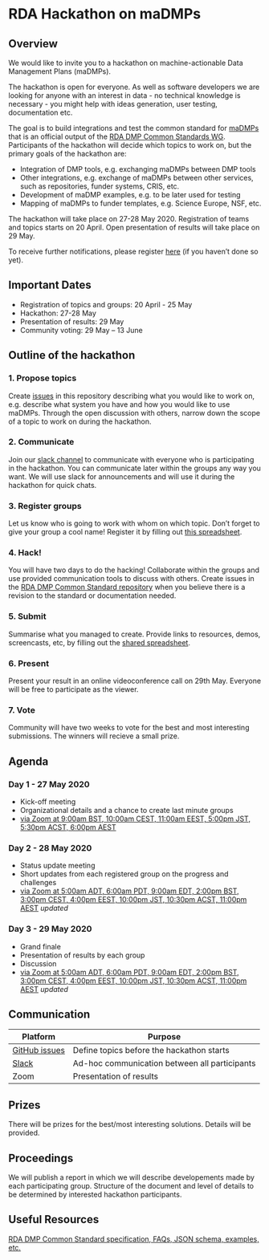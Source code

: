# RDA Hackathon on maDMPs #

## Overview ##
We would like to invite you to a hackathon on machine-actionable Data Management Plans (maDMPs).  

The hackathon is open for everyone. As well as software developers we are looking for anyone with an interest in data - no technical knowledge is necessary - you might help with ideas generation, user testing, documentation etc.

The goal is to build integrations and test the common standard for [maDMPs](https://doi.org/10.15497/rda00039 ) that is an official output of the [RDA DMP Common Standards WG](https://www.rd-alliance.org/group/dmp-common-standards-wg/outcomes/rda-dmp-common-standard-machine-actionable-data-management ). Participants of the hackathon will decide which topics to work on,  but the primary goals of the hackathon are:

* Integration of DMP tools, e.g. exchanging maDMPs between DMP tools
* Other integrations, e.g. exchange of maDMPs between other services, such as repositories, funder systems, CRIS, etc.
* Development of maDMP examples, e.g. to be later used for testing
* Mapping of maDMPs to funder templates, e.g. Science Europe, NSF, etc. 


The hackathon will take place on 27-28 May 2020. Registration of teams and topics starts on 20 April. Open presentation of results will take place on 29 May.
  
To receive further notifications, please register [here](https://forms.gle/5LHPvKMuFE4bxjN3A ) (if you haven’t done so yet).



## Important Dates 

* Registration of topics and groups: 20 April - 25 May
* Hackathon: 27-28 May
* Presentation of results: 29 May
* Community voting: 29 May – 13 June



## Outline of the hackathon 

### 1.       Propose topics 
Create [issues](https://github.com/RDA-DMP-Common/hackathon-2020/issues) in this repository describing what you would like to work on, e.g. describe what system you have and how you would like to use maDMPs. Through the open discussion with others, narrow down the scope of a topic to work on during the hackathon. 

### 2.       Communicate
Join our [slack channel](https://join.slack.com/t/madmp/shared_invite/zt-dpmok0rp-rXornZoHPxJ8KFoEwkQo8Q) to communicate with everyone who is participating in the hackathon. You can communicate later within the groups any way you want. We will use slack for announcements and will use it during the hackathon for quick chats.  

### 3.       Register groups
Let us know who is going to work with whom on which topic. Don’t forget to give your group a cool name! Register it by filling out [this spreadsheet](https://docs.google.com/spreadsheets/d/12bwx0KbY8BAIh24sJQgl1Grhu_oxkMty6ZvsQQxSZ2k/edit?usp=sharing).

### 4.       Hack! 
You will have two days to do the hacking! Collaborate within the groups and use provided communication tools to discuss with others. Create issues in the [RDA DMP Common Standard repository](https://github.com/RDA-DMP-Common/RDA-DMP-Common-Standard) when you believe there is a revision to the standard or documentation needed. 

### 5.       Submit
Summarise what you managed to create. Provide links to resources, demos, screencasts, etc, by filling out the [shared spreadsheet](https://docs.google.com/spreadsheets/d/12bwx0KbY8BAIh24sJQgl1Grhu_oxkMty6ZvsQQxSZ2k/edit?usp=sharing).

### 6.       Present 
Present your result in an online videoconference call on 29th May. Everyone will be free to participate as the viewer.

### 7.       Vote 
Community will have two weeks to vote for the best and most interesting submissions. The winners will recieve a small prize. 

## Agenda
### Day 1 - 27 May 2020 
* Kick-off meeting 
* Organizational details and a chance to create last minute groups
* [via Zoom at 9:00am BST, 10:00am CEST, 11:00am EEST, 5:00pm JST, 5:30pm ACST, 6:00pm AEST](https://tuwien.zoom.us/j/97292311649?pwd=eTZHS3dudG8ySHlmZCthTjZzL0hBZz09)

### Day 2 - 28 May 2020
* Status update meeting 
* Short updates from each registered group on the progress and challenges 
* [via Zoom at 5:00am ADT, 6:00am PDT, 9:00am EDT, 2:00pm BST, 3:00pm CEST, 4:00pm EEST, 10:00pm JST, 10:30pm ACST, 11:00pm AEST](https://us02web.zoom.us/j/89093874164?pwd=L282Z1pwbXBXUncwb0RaSHc3dmZOUT09) *updated*


### Day 3 - 29 May 2020
* Grand finale 
* Presentation of results by each group
* Discussion 
* [via Zoom at 5:00am ADT, 6:00am PDT, 9:00am EDT, 2:00pm BST, 3:00pm CEST, 4:00pm EEST, 10:00pm JST, 10:30pm ACST, 11:00pm AEST](https://us02web.zoom.us/j/83129062602?pwd=bXJidHVSTVV0OUxqSk9lOVhyUFpNUT09) *updated*

## Communication 

Platform | Purpose
---------|----------
[GitHub issues](https://github.com/RDA-DMP-Common/hackathon-2020/issues) | Define topics before the hackathon starts
[Slack](https://join.slack.com/t/madmp/shared_invite/zt-dpmok0rp-rXornZoHPxJ8KFoEwkQo8Q) | Ad-hoc communication between all participants 
Zoom | Presentation of results


## Prizes
There will be prizes for the best/most interesting solutions. Details will be provided. 

## Proceedings
We will publish a report in which we will describe developements made by each participating group. Structure of the document and level of details to be determined by interested hackathon participants.

## Useful Resources
[RDA DMP Common Standard specification, FAQs, JSON schema, examples, etc.](https://github.com/RDA-DMP-Common/RDA-DMP-Common-Standard)


